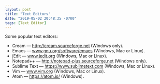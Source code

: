 ```yaml
---
layout: post
title: "Text Editors"
date: "2019-05-02 20:48:35 -0700"
tags: [Text Editor]
---
```


Some popular text editors:

- Cream — http://cream.sourceforge.net (Windows only).
- Emacs — www.gnu.org/software/emacs (Windows, Mac or Linux).
- jEdit — www.jedit.org (Windows, Mac or Linux).
- Notepad++ — http://notepad-plus.sourceforge.net (Windows only).
- Sublime Text — https://www.sublimetext.com (Windows, Mac or Linux).
- Vim — www.vim.org (Windows, Mac or Linux).
- Atom — https://atom.io/ (Windows).
